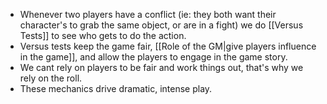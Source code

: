 - Whenever two players have a conflict (ie: they both want their character's to grab the same object, or are in a fight) we do [[Versus Tests]] to see who gets to do the action.
- Versus tests keep the game fair, [[Role of the GM|give players influence in the game]], and allow the players to engage in the game story.
- We cant rely on players to be fair and work things out, that's why we rely on the roll. 
- These mechanics drive dramatic, intense play. 
